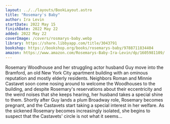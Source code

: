 ```yaml
---
layout: ../../layouts/BookLayout.astro
title: "Rosemary's Baby"
author: Ira Levin
startDate: 2022 May 15
finishDate: 2022 May 22
added: 2022 May 22
coverImage: /covers/rosmarys-baby.webp
library: https://share.libbyapp.com/title/3043791
bookshop: https://bookshop.org/books/rosemarys-baby/9788711834404
amazon: https://www.amazon.com/Rosemarys-Baby-Ira-Levin/dp/1605981109/
---
```


Rosemary Woodhouse and her struggling actor husband Guy move into the Bramford, an old New York City apartment building with an ominous reputation and mostly elderly residents. Neighbors Roman and Minnie Castavet soon come nosing around to welcome the Woodhouses to the building, and despite Rosemary's reservations about their eccentricity and the weird noises that she keeps hearing, her husband takes a special shine to them. Shortly after Guy lands a plum Broadway role, Rosemary becomes pregnant, and the Castavets start taking a special interest in her welfare. As the sickened Rosemary becomes increasingly isolated, she begins to suspect that the Castavets' circle is not what it seems…

<!-- ### Notes & Highlights -->
